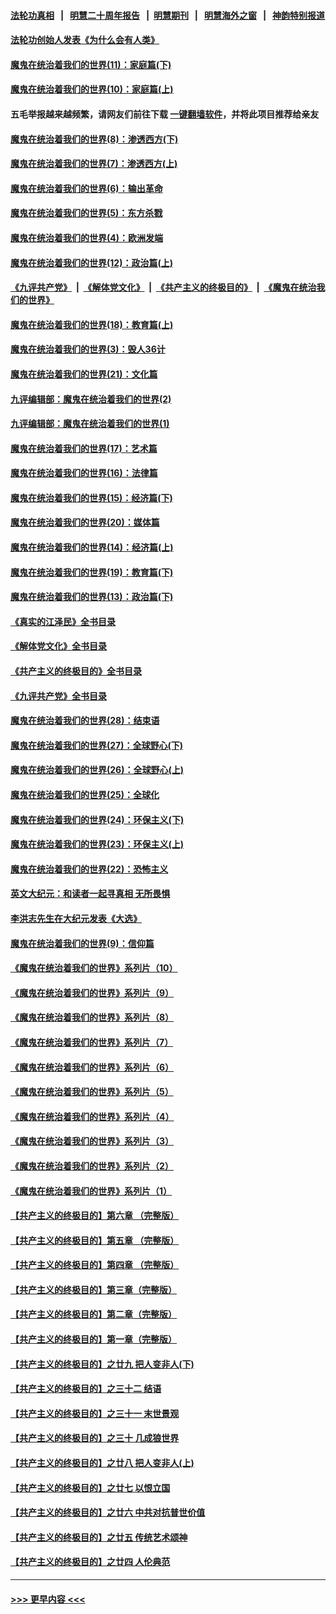 #### [法轮功真相](https://github.com/gfw-breaker/truth/blob/master/README.md?t=0) &nbsp;&nbsp;|&nbsp;&nbsp; [明慧二十周年报告](https://github.com/gfw-breaker/mh-reports/blob/master/README.md?t=0) &nbsp;&nbsp;|&nbsp;&nbsp;[明慧期刊](https://github.com/gfw-breaker/mh-qikan) &nbsp;&nbsp;|&nbsp;&nbsp; [明慧海外之窗](https://github.com/gfw-breaker/mh-news/blob/master/README.md?t=0) &nbsp;&nbsp;|&nbsp;&nbsp; [神韵特别报道](https://github.com/gfw-breaker/mh-news/blob/master/shenyun.md?t=0)
#### [法轮功创始人发表《为什么会有人类》](../pages/nsc422/n13912117.md?t=01271543) 
#### [魔鬼在统治着我们的世界(11)：家庭篇(下)](../pages/nsc422/n10440961.md?t=01271543) 
#### [魔鬼在统治着我们的世界(10)：家庭篇(上)](../pages/nsc422/n10435448.md?t=01271543) 
#### 五毛举报越来越频繁，请网友们前往下载 [一键翻墙软件](https://github.com/gfw-breaker/ssr-accounts)，并将此项目推荐给亲友
#### [魔鬼在统治着我们的世界(8)：渗透西方(下)](../pages/nsc422/n10429603.md?t=01271543) 
#### [魔鬼在统治着我们的世界(7)：渗透西方(上)](../pages/nsc422/n10426013.md?t=01271543) 
#### [魔鬼在统治着我们的世界(6)：输出革命](../pages/nsc422/n10421536.md?t=01271543) 
#### [魔鬼在统治着我们的世界(5)：东方杀戮](../pages/nsc422/n10417707.md?t=01271543) 
#### [魔鬼在统治着我们的世界(4)：欧洲发端](../pages/nsc422/n10414890.md?t=01271543) 
#### [魔鬼在统治着我们的世界(12)：政治篇(上)](../pages/nsc422/n10444576.md?t=01271543) 
#### [《九评共产党》](https://github.com/begood0513/9ping.md/blob/master/README.md) &nbsp;|&nbsp; [《解体党文化》](../../../../jtdwh.md/blob/master/README.md)  &nbsp;|&nbsp; [《共产主义的终极目的》](../../../../gczydzjmd.md/blob/master/README.md) &nbsp;|&nbsp; [《魔鬼在统治我们的世界》](../../../../mgztzwmdsj.md/blob/master/README.md) 
#### [魔鬼在统治着我们的世界(18)：教育篇(上)](../pages/nsc422/n10526970.md?t=01271543) 
#### [魔鬼在统治着我们的世界(3)：毁人36计](../pages/nsc422/n10411583.md?t=01271543) 
#### [魔鬼在统治着我们的世界(21)：文化篇](../pages/nsc422/n10597706.md?t=01271543) 
#### [九评编辑部：魔鬼在统治着我们的世界(2)](../pages/nsc422/n10410036.md?t=01271543) 
#### [九评编辑部：魔鬼在统治着我们的世界(1)](../pages/nsc422/n10406825.md?t=01271543) 
#### [魔鬼在统治着我们的世界(17)：艺术篇](../pages/nsc422/n10499093.md?t=01271543) 
#### [魔鬼在统治着我们的世界(16)：法律篇](../pages/nsc422/n10485969.md?t=01271543) 
#### [魔鬼在统治着我们的世界(15)：经济篇(下)](../pages/nsc422/n10469975.md?t=01271543) 
#### [魔鬼在统治着我们的世界(20)：媒体篇](../pages/nsc422/n10586579.md?t=01271543) 
#### [魔鬼在统治着我们的世界(14)：经济篇(上)](../pages/nsc422/n10457370.md?t=01271543) 
#### [魔鬼在统治着我们的世界(19)：教育篇(下)](../pages/nsc422/n10564808.md?t=01271543) 
#### [魔鬼在统治着我们的世界(13)：政治篇(下)](../pages/nsc422/n10448270.md?t=01271543) 
#### [《真实的江泽民》全书目录](../pages/nsc422/n13721399.md?t=01271543) 
#### [《解体党文化》全书目录](../pages/nsc422/n13721157.md?t=01271543) 
#### [《共产主义的终极目的》全书目录](../pages/nsc422/n13721048.md?t=01271543) 
#### [《九评共产党》全书目录](../pages/nsc422/n13708085.md?t=01271543) 
#### [魔鬼在统治着我们的世界(28)：结束语](../pages/nsc422/n10936246.md?t=01271543) 
#### [魔鬼在统治着我们的世界(27)：全球野心(下)](../pages/nsc422/n10928319.md?t=01271543) 
#### [魔鬼在统治着我们的世界(26)：全球野心(上)](../pages/nsc422/n10900318.md?t=01271543) 
#### [魔鬼在统治着我们的世界(25)：全球化](../pages/nsc422/n10788205.md?t=01271543) 
#### [魔鬼在统治着我们的世界(24)：环保主义(下)](../pages/nsc422/n10695307.md?t=01271543) 
#### [魔鬼在统治着我们的世界(23)：环保主义(上)](../pages/nsc422/n10688613.md?t=01271543) 
#### [魔鬼在统治着我们的世界(22)：恐怖主义](../pages/nsc422/n10614727.md?t=01271543) 
#### [英文大纪元：和读者一起寻真相 无所畏惧](../pages/nsc422/n12542027.md?t=01271543) 
#### [李洪志先生在大纪元发表《大选》](../pages/nsc422/n12534746.md?t=01271543) 
#### [魔鬼在统治着我们的世界(9)：信仰篇](../pages/nsc422/n10432159.md?t=01271543) 
#### [《魔鬼在统治着我们的世界》系列片（10）](../pages/nsc422/n12292670.md?t=01271543) 
#### [《魔鬼在统治着我们的世界》系列片（9）](../pages/nsc422/n12290859.md?t=01271543) 
#### [《魔鬼在统治着我们的世界》系列片（8）](../pages/nsc422/n12287445.md?t=01271543) 
#### [《魔鬼在统治着我们的世界》系列片（7）](../pages/nsc422/n12283425.md?t=01271543) 
#### [《魔鬼在统治着我们的世界》系列片（6）](../pages/nsc422/n12282314.md?t=01271543) 
#### [《魔鬼在统治着我们的世界》系列片（5）](../pages/nsc422/n12281419.md?t=01271543) 
#### [《魔鬼在统治着我们的世界》系列片（4）](../pages/nsc422/n12274024.md?t=01271543) 
#### [《魔鬼在统治着我们的世界》系列片（3）](../pages/nsc422/n12271322.md?t=01271543) 
#### [《魔鬼在统治着我们的世界》系列片（2）](../pages/nsc422/n12269049.md?t=01271543) 
#### [《魔鬼在统治着我们的世界》系列片（1）](../pages/nsc422/n12267575.md?t=01271543) 
#### [【共产主义的终极目的】第六章 （完整版）](../pages/nsc422/n11428913.md?t=01271543) 
#### [【共产主义的终极目的】第五章 （完整版）](../pages/nsc422/n11428912.md?t=01271543) 
#### [【共产主义的终极目的】第四章 （完整版）](../pages/nsc422/n11428907.md?t=01271543) 
#### [【共产主义的终极目的】第三章（完整版）](../pages/nsc422/n11428848.md?t=01271543) 
#### [【共产主义的终极目的】第二章（完整版）](../pages/nsc422/n11428831.md?t=01271543) 
#### [【共产主义的终极目的】第一章（完整版）](../pages/nsc422/n11417651.md?t=01271543) 
#### [【共产主义的终极目的】之廿九 把人变非人(下)](../pages/nsc422/n11344140.md?t=01271543) 
#### [【共产主义的终极目的】之三十二 结语](../pages/nsc422/n11360535.md?t=01271543) 
#### [【共产主义的终极目的】之三十一 末世景观](../pages/nsc422/n11351129.md?t=01271543) 
#### [【共产主义的终极目的】之三十 几成狼世界](../pages/nsc422/n11348280.md?t=01271543) 
#### [【共产主义的终极目的】之廿八 把人变非人(上)](../pages/nsc422/n11340492.md?t=01271543) 
#### [【共产主义的终极目的】之廿七 以恨立国](../pages/nsc422/n11336944.md?t=01271543) 
#### [【共产主义的终极目的】之廿六 中共对抗普世价值](../pages/nsc422/n11324785.md?t=01271543) 
#### [【共产主义的终极目的】之廿五 传统艺术颂神](../pages/nsc422/n11296396.md?t=01271543) 
#### [【共产主义的终极目的】之廿四 人伦典范](../pages/nsc422/n11296397.md?t=01271543) 

----
#### [ >>> 更早内容 <<< ](../indexes/nsc422-earlier.md)
